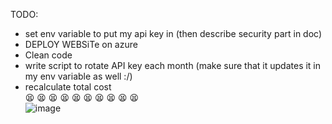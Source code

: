 TODO: <br>
- set env variable to put my api key in (then describe security part in doc) <br>
- DEPLOY WEBSiTe on azure <br>
- Clean code <br>
- write script to rotate API key each month (make sure that it updates it in my env variable as well :/) <br>
- recalculate total cost <br>
😫
😫
😫
😫
😫
😫
😫
😫
😫
😫 <br>
![image](https://user-images.githubusercontent.com/46355198/223633010-d9f29c07-ee56-439f-9845-d2933c029a9b.png)

